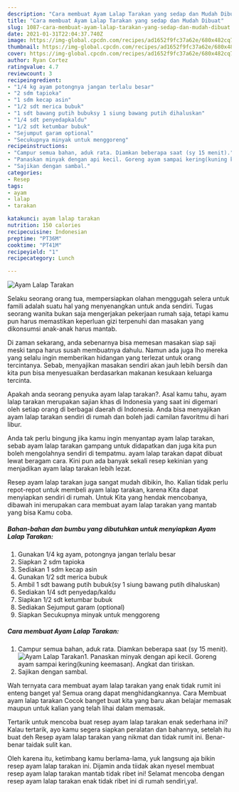 ```yaml
---
description: "Cara membuat Ayam Lalap Tarakan yang sedap dan Mudah Dibuat"
title: "Cara membuat Ayam Lalap Tarakan yang sedap dan Mudah Dibuat"
slug: 1087-cara-membuat-ayam-lalap-tarakan-yang-sedap-dan-mudah-dibuat
date: 2021-01-31T22:04:37.740Z
image: https://img-global.cpcdn.com/recipes/ad1652f9fc37a62e/680x482cq70/ayam-lalap-tarakan-foto-resep-utama.jpg
thumbnail: https://img-global.cpcdn.com/recipes/ad1652f9fc37a62e/680x482cq70/ayam-lalap-tarakan-foto-resep-utama.jpg
cover: https://img-global.cpcdn.com/recipes/ad1652f9fc37a62e/680x482cq70/ayam-lalap-tarakan-foto-resep-utama.jpg
author: Ryan Cortez
ratingvalue: 4.7
reviewcount: 3
recipeingredient:
- "1/4 kg ayam potongnya jangan terlalu besar"
- "2 sdm tapioka"
- "1 sdm kecap asin"
- "1/2 sdt merica bubuk"
- "1 sdt bawang putih bubuksy 1 siung bawang putih dihaluskan"
- "1/4 sdt penyedapkaldu"
- "1/2 sdt ketumbar bubuk"
- "Sejumput garam optional"
- "Secukupnya minyak untuk menggoreng"
recipeinstructions:
- "Campur semua bahan, aduk rata. Diamkan beberapa saat (sy 15 menit)."
- "Panaskan minyak dengan api kecil. Goreng ayam sampai kering(kuning keemasan). Angkat dan tiriskan."
- "Sajikan dengan sambal."
categories:
- Resep
tags:
- ayam
- lalap
- tarakan

katakunci: ayam lalap tarakan 
nutrition: 150 calories
recipecuisine: Indonesian
preptime: "PT36M"
cooktime: "PT41M"
recipeyield: "1"
recipecategory: Lunch

---
```



![Ayam Lalap Tarakan](https://img-global.cpcdn.com/recipes/ad1652f9fc37a62e/680x482cq70/ayam-lalap-tarakan-foto-resep-utama.jpg)

Selaku seorang orang tua, mempersiapkan olahan menggugah selera untuk famili adalah suatu hal yang menyenangkan untuk anda sendiri. Tugas seorang  wanita bukan saja mengerjakan pekerjaan rumah saja, tetapi kamu pun harus memastikan keperluan gizi terpenuhi dan masakan yang dikonsumsi anak-anak harus mantab.

Di zaman  sekarang, anda sebenarnya bisa memesan masakan siap saji meski tanpa harus susah membuatnya dahulu. Namun ada juga lho mereka yang selalu ingin memberikan hidangan yang terlezat untuk orang tercintanya. Sebab, menyajikan masakan sendiri akan jauh lebih bersih dan kita pun bisa menyesuaikan berdasarkan makanan kesukaan keluarga tercinta. 



Apakah anda seorang penyuka ayam lalap tarakan?. Asal kamu tahu, ayam lalap tarakan merupakan sajian khas di Indonesia yang saat ini digemari oleh setiap orang di berbagai daerah di Indonesia. Anda bisa menyajikan ayam lalap tarakan sendiri di rumah dan boleh jadi camilan favoritmu di hari libur.

Anda tak perlu bingung jika kamu ingin menyantap ayam lalap tarakan, sebab ayam lalap tarakan gampang untuk didapatkan dan juga kita pun boleh mengolahnya sendiri di tempatmu. ayam lalap tarakan dapat dibuat lewat beragam cara. Kini pun ada banyak sekali resep kekinian yang menjadikan ayam lalap tarakan lebih lezat.

Resep ayam lalap tarakan juga sangat mudah dibikin, lho. Kalian tidak perlu repot-repot untuk membeli ayam lalap tarakan, karena Kita dapat menyiapkan sendiri di rumah. Untuk Kita yang hendak mencobanya, dibawah ini merupakan cara membuat ayam lalap tarakan yang mantab yang bisa Kamu coba.

<!--inarticleads1-->

##### Bahan-bahan dan bumbu yang dibutuhkan untuk menyiapkan Ayam Lalap Tarakan:

1. Gunakan 1/4 kg ayam, potongnya jangan terlalu besar
1. Siapkan 2 sdm tapioka
1. Sediakan 1 sdm kecap asin
1. Gunakan 1/2 sdt merica bubuk
1. Ambil 1 sdt bawang putih bubuk(sy 1 siung bawang putih dihaluskan)
1. Sediakan 1/4 sdt penyedap/kaldu
1. Siapkan 1/2 sdt ketumbar bubuk
1. Sediakan Sejumput garam (optional)
1. Siapkan Secukupnya minyak untuk menggoreng




<!--inarticleads2-->

##### Cara membuat Ayam Lalap Tarakan:

1. Campur semua bahan, aduk rata. Diamkan beberapa saat (sy 15 menit).
<img src="https://img-global.cpcdn.com/steps/658526bc764653a3/160x128cq70/ayam-lalap-tarakan-langkah-memasak-1-foto.jpg" alt="Ayam Lalap Tarakan">1. Panaskan minyak dengan api kecil. Goreng ayam sampai kering(kuning keemasan). Angkat dan tiriskan.
1. Sajikan dengan sambal.




Wah ternyata cara membuat ayam lalap tarakan yang enak tidak rumit ini enteng banget ya! Semua orang dapat menghidangkannya. Cara Membuat ayam lalap tarakan Cocok banget buat kita yang baru akan belajar memasak maupun untuk kalian yang telah lihai dalam memasak.

Tertarik untuk mencoba buat resep ayam lalap tarakan enak sederhana ini? Kalau tertarik, ayo kamu segera siapkan peralatan dan bahannya, setelah itu buat deh Resep ayam lalap tarakan yang nikmat dan tidak rumit ini. Benar-benar taidak sulit kan. 

Oleh karena itu, ketimbang kamu berlama-lama, yuk langsung aja bikin resep ayam lalap tarakan ini. Dijamin anda tiidak akan nyesel membuat resep ayam lalap tarakan mantab tidak ribet ini! Selamat mencoba dengan resep ayam lalap tarakan enak tidak ribet ini di rumah sendiri,ya!.

